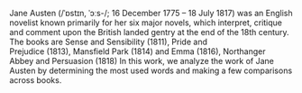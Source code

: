 Jane Austen (/ˈɒstɪn, ˈɔːs-/; 16 December 1775 – 18 July 1817) was an English novelist known primarily for her six major novels, which interpret, critique and comment upon the British landed gentry at the end of the 18th century.
The books are Sense and Sensibility (1811), Pride and Prejudice (1813), Mansfield Park (1814) and Emma (1816), Northanger Abbey and Persuasion (1818)
In this work, we analyze the work of Jane Austen by determining the most used words and making a few comparisons across books. 

